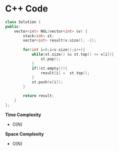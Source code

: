 # C++ Code

```cpp
class Solution {
public:
    vector<int> NGL(vector<int> &v) {
        stack<int> st;
        vector<int> result(v.size(), -1);
        
        for(int i=0;i<v.size();i++){
            while(st.size() && st.top() <= v[i]){
                st.pop();
            }
            if(!st.empty()){
                result[i] =  st.top();
            }
            st.push(v[i]);
        }

        return result;
    }
};
```

**Time Complexity**
- O(N)

**Space Complexity**
- O(N)
